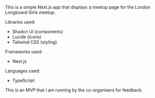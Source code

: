This is a simple Next.js app that displays a meetup page for the London Longboard Girls meetup.

Libraries used: 
- Shadcn UI (components)
- Lucide (icons)
- Tailwind CSS (styling)

Frameworks used:
- Next.js 

Languages used:
- TypeScript

This is an MVP that I am running by the co-organisers for feedback. 
